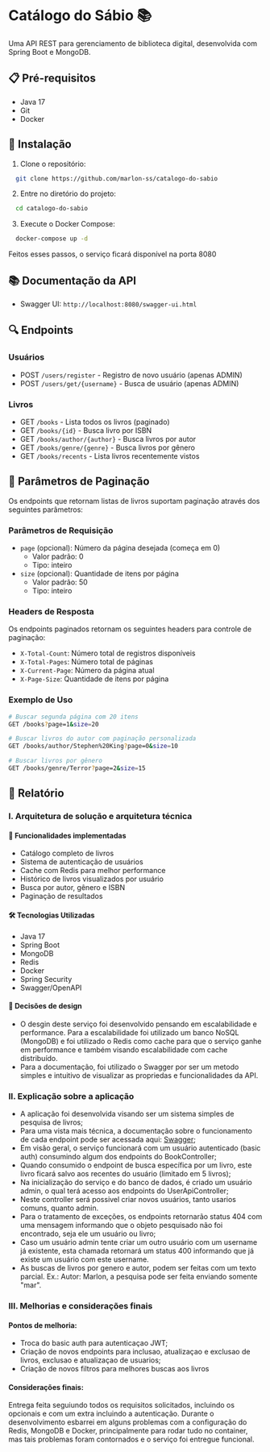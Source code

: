 # Catálogo do Sábio 📚

Uma API REST para gerenciamento de biblioteca digital, desenvolvida com Spring Boot e MongoDB.

## 📋 Pré-requisitos

- Java 17
- Git
- Docker

## 🔧 Instalação

1. Clone o repositório:
```bash
  git clone https://github.com/marlon-ss/catalogo-do-sabio
```

2. Entre no diretório do projeto:
```bash
  cd catalogo-do-sabio
```

3. Execute o Docker Compose:
```bash
  docker-compose up -d
```
Feitos esses passos, o serviço ficará disponível na porta 8080 

## 📚 Documentação da API

- Swagger UI: `http://localhost:8080/swagger-ui.html`


## 🔍 Endpoints

### Usuários
- POST `/users/register` - Registro de novo usuário (apenas ADMIN)
- POST `/users/get/{username}` - Busca de usuário (apenas ADMIN)

### Livros
- GET `/books` - Lista todos os livros (paginado)
- GET `/books/{id}` - Busca livro por ISBN
- GET `/books/author/{author}` - Busca livros por autor
- GET `/books/genre/{genre}` - Busca livros por gênero
- GET `/books/recents` - Lista livros recentemente vistos

## 📝 Parâmetros de Paginação

Os endpoints que retornam listas de livros suportam paginação através dos seguintes parâmetros:

### Parâmetros de Requisição
- `page` (opcional): Número da página desejada (começa em 0)
    - Valor padrão: 0
    - Tipo: inteiro
- `size` (opcional): Quantidade de itens por página
    - Valor padrão: 50
    - Tipo: inteiro

### Headers de Resposta
Os endpoints paginados retornam os seguintes headers para controle de paginação:
- `X-Total-Count`: Número total de registros disponíveis
- `X-Total-Pages`: Número total de páginas
- `X-Current-Page`: Número da página atual
- `X-Page-Size`: Quantidade de itens por página

### Exemplo de Uso
```bash
# Buscar segunda página com 20 itens
GET /books?page=1&size=20

# Buscar livros do autor com paginação personalizada
GET /books/author/Stephen%20King?page=0&size=10

# Buscar livros por gênero
GET /books/genre/Terror?page=2&size=15
```
## 📝 Relatório

### I. Arquitetura de solução e arquitetura técnica
#### 🚀 Funcionalidades implementadas

- Catálogo completo de livros
- Sistema de autenticação de usuários
- Cache com Redis para melhor performance
- Histórico de livros visualizados por usuário
- Busca por autor, gênero e ISBN
- Paginação de resultados

#### 🛠️ Tecnologias Utilizadas

- Java 17
- Spring Boot
- MongoDB
- Redis
- Docker
- Spring Security
- Swagger/OpenAPI

#### 📝 Decisões de design
- O desgin deste serviço foi desenvolvido pensando em escalabilidade e performance.
Para a escalabilidade foi utilizado um banco NoSQL (MongoDB) e foi utilizado o Redis como cache 
para que o serviço ganhe em performance e também visando escalabilidade com cache distribuído.
- Para a documentação, foi utilizado o Swagger por ser um metodo simples e intuitivo de visualizar 
as propriedas e funcionalidades da API.

### II. Explicação sobre a aplicação
- A aplicação foi desenvolvida visando ser um sistema simples de pesquisa de livros;
- Para uma vista mais técnica, a documentação sobre o funcionamento de cada endpoint pode ser acessada aqui: [Swagger](./api-docs.yaml);
- Em visão geral, o serviço funcionará com um usuário autenticado (basic auth) consumindo algum dos endpoints do BookController;
- Quando consumido o endpoint de busca específica por um livro, este livro ficará salvo aos recentes do usuário
  (limitado em 5 livros);
- Na inicialização do serviço e do banco de dados, é criado um usuário admin, o qual terá acesso aos endpoints do UserApiController;
- Neste controller será possivel criar novos usuários, tanto usarios comuns, quanto admin.
- Para o tratamento de exceções, os endpoints retornarão status 404 com uma mensagem informando que o objeto pesquisado não foi encontrado,
seja ele um usuário ou livro;
- Caso um usuário admin tente criar um outro usuário com um username já existente, esta chamada retornará um status 400
informando que já existe um usuário com este username.
- As buscas de livros por genero e autor, podem ser feitas com um texto parcial. Ex.: Autor: Marlon, a pesquisa pode ser feita enviando somente "mar".

### III. Melhorias e considerações finais
#### Pontos de melhoria:
- Troca do basic auth para autenticaçao JWT;
- Criação de novos endpoints para inclusao, atualizaçao e exclusao de livros, exclusao e atualizaçao de usuarios;
- Criação de novos filtros para melhores buscas aos livros

#### Considerações finais:
Entrega feita seguiundo todos os requisitos solicitados, incluindo os opcionais e com um extra incluindo a autenticação.
Durante o desenvolvimento esbarrei em alguns problemas com a configuração do Redis, MongoDB e Docker, principalmente para
rodar tudo no container, mas tais problemas foram contornados e o serviço foi entregue funcional.